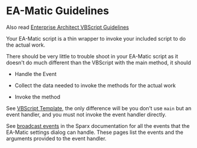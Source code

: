 # EA-Matic Guidelines

Also read [Enterprise Architect VBScript Guidelines](ea-vbscript-guidelines.md)

Your EA-Matic script is a thin wrapper to invoke your included script to do the
actual work.

There should be very little to trouble shoot in your EA-Matic script as it doesn't do much different than the VBScript with the main method, it should

* Handle the Event

* Collect the data needed to invoke the methods for the actual work

* Invoke the method

See [VBScript Template](./vbscript-template.md), the only difference will be you don't use `main` but an event handler, and you must not invoke the event handler directly.

See [broadcast
events](https://sparxsystems.com/enterprise_architect_user_guide/15.2/automation/broadcastevents.html)
in the Sparx documentation for all the events that the EA-Matic settings dialog can
handle. These pages list the events and the arguments provided to the event
handler.
